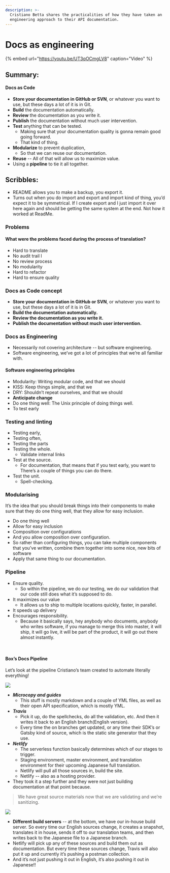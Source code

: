 ```yaml
---
description: >-
  Cristiano Betta shares the practicalities of how they have taken an
  engineering approach to their API documentation.
---
```


# Docs as engineering

{% embed url="https://youtu.be/UT3qOCmgLV8" caption="Video" %}

## **Summary:**

#### Docs as Code

* **Store your documentation in GitHub or SVN**, or whatever you want to use, but these days a lot of it is in Git. 
* **Build** the documentation automatically. 
* **Review** the documentation as you write it. 
* **Publish** the documentation without much user intervention. 
* **Test** anything that can be tested. 
  * Making sure that your documentation quality is gonna remain good going forward.
  * That kind of thing. 
* **Modularize** to prevent duplication, 
  * So that we can reuse our documentation.
* **Reuse** --  All of that will allow us to maximize value. 
* Using a **pipeline** to tie it all together.



## **Scribbles:**

* README allows you to make a backup, you export it.
* Turns out when you do import and export and import kind of thing, you’d expect it to be symmetrical. If I create export and I just import it over here again and should be getting the same system at the end. Not how it worked at ReadMe.

### Problems 

#### What were the problems faced during the process of translation?

* Hard to translate 
* No audit trail l
* No review process 
* No modularity 
* Hard to refactor 
* Hard to ensure quality 

### Docs as Code concept

* **Store your documentation in GitHub or SVN**, or whatever you want to use, but these days a lot of it is in Git. 
* **Build the documentation automatically.** 
* **Review the documentation as you write it.** 
* **Publish the documentation without much user intervention.** ‌

### Docs as Engineering 

* Necessarily not covering architecture -- but software engineering.
* Software engineering, we’ve got a lot of principles that we’re all familiar with. 

#### Software engineering principles

* Modularity: Writing modular code, and that we should 
* KISS: Keep things simple, and that we 
* DRY: Shouldn’t repeat ourselves, and that we should 
* **Anticipate change** 
* Do one thing well: The Unix principle of doing things well. 
* To test early 

### Testing and linting 

* Testing early, 
* Testing often, 
* Testing the parts 
* Testing the whole. 
  * Validate internal links
* Test at the source. 
  * For documentation, that means that if you test early, you want to There’s a couple of things you can do there. 
* Test the unit. 
  * Spell-checking. 

### Modularising

It’s the idea that you should break things into their components to make sure that they do one thing well, that they allow for easy inclusion.

* Do one thing well
* Allow for easy inclusion 
* Composition over configurations
* And you allow composition over configuration.
* So rather than configuring things, you can take multiple components that you’ve written, combine them together into some nice, new bits of software
* Apply that same thing to our documentation.

### Pipeline

* Ensure quality. 
  * So within the pipeline, we do our testing, we do our validation that our code still does what it’s supposed to do. 
* It maximizes our value 
  * It allows us to ship to multiple locations quickly, faster, in parallel. 
* It speeds up delivery 
* Encourages responsibility. 
  * Because it basically says, hey anybody who documents, anybody who writes software, if you manage to merge this into master, it will ship, it will go live, it will be part of the product, it will go out there almost instantly.

‌

#### Box’s Docs Pipeline

Let’s look at the pipeline Cristiano’s team created to automate literally everything! 

![](https://lh6.googleusercontent.com/LFFuxKOZCGb9nxUlP3a-eDZvoDH1MXBRiCp2smeXmK0S-_qhnVaGZ15joyJEeEoyO-IbjNUm1ZfONotSaJpIMIoDDgIL1Y15qI9-3iBJjBXchAru0dIr7BzCwDOBJDt96wmbTjs)

* _**Microcopy and guides**_
  * This stuff is mostly markdown and a couple of YML files, as well as their open API specification, which is mostly YML. 
* _**Travis**_ 
  * Pick it up, do the spellchecks, do all the validation, etc. And then it writes it back to an English branch\(English version\).
  * Every time the on branches get updated, or any time their SDK’s or Gatsby kind of source, which is the static site generator that they use.
* _**Netlify**_ 
  * The serverless function basically determines which of our stages to trigger. 
  * Staging environment, master environment, and translation environment for their upcoming Japanese full translation. 
  * Netlify will pull all those sources in, build the site.  
  * Netlify -- also as a hosting provider.
* They took it a step further and they were not just building documentation at that point because.

> We have great source materials now that we are validating and we’re sanitizing.

![](https://lh3.googleusercontent.com/Yvc2Ra6-Bh9aYvCf-Jzbs92Xb_oVE_P_aTGzm8nqoXhrweaQFUsctRQy-0YTzpOg0k0g8oRqaaK7jWhDLc3kDOwuvpoDYHF7ueAoRcAAC-3n6sIPyGMlyeCO9a4yrU2p3zrbFaY)

* **Different build servers** -- at the bottom, we have our in-house build server. So every time our English sources change, it creates a snapshot, translates it in house, sends it off to our translation teams, and then writes back to the Japanese file to a Japanese branch. 
* Netlify will pick up any of these sources and build them out as documentation. But every time these sources change, Travis will also put it up and currently it’s pushing a postman collection.
* And it’s not just pushing it out in English, it’s also pushing it out in Japanese!!

